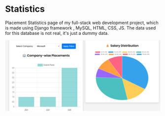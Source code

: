 # Statistics
Placement Statistics page of my full-stack web development project, which is made using Django framework , MySQL, HTML, CSS, JS.
The data used for this database is not real, it's just a dummy data.

![alt text](image-1.png)
